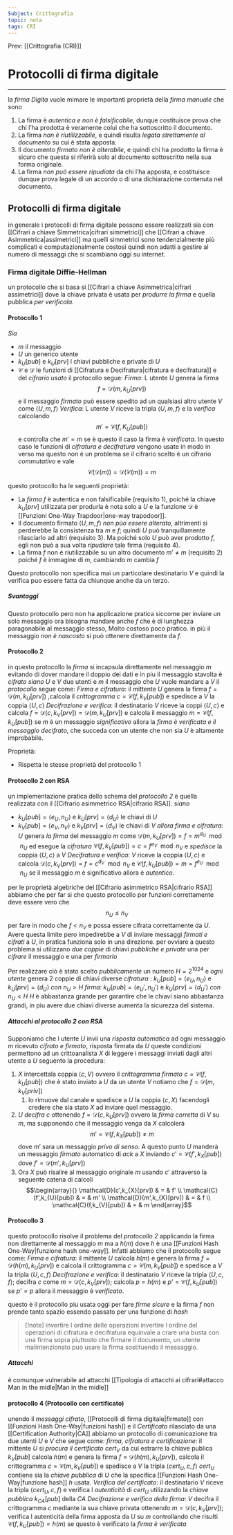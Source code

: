 ```yaml
---
Subject: Crittografia
topic: nota
tags: CRI
---
```


Prev: [[Crittografia (CRI)]]

# Protocolli di firma digitale
---
la _firma Digita_ vuole mimare le importanti proprietà della _firma manuale_ che sono
1. La firma è _autentica e non è falsificabile_, dunque costituisce prova che chi l’ha prodotta è veramente colui che ha sottoscritto il documento. 
2.  La firma _non è riutilizzabile_, e quindi risulta _legata strettamente al documento_ su cui è stata apposta. 
3.  Il documento _firmato non è alterabile_, e quindi chi ha prodotto la firma è sicuro che questa si riferirà solo al documento sottoscritto nella sua forma originale. 
4.  La firma _non può essere ripudiata_ da chi l’ha apposta, e costituisce dunque prova legale di un accordo o di una dichiarazione contenuta nel documento.


## Protocolli di firma digitale
in generale i protocolli di firma digitale possono essere realizzati sia con [[Cifrari a chiave Simmetrica|cifrari simmetrici]] che [[Cifrari a chiave Asimmetrica|assimetrici]]
ma quelli simmetrici sono tendenzialmente più complicati e computazionalmente costosi quindi non adatti a gestire al numero di messaggi che si scambiano oggi su internet.

### Firma digitale Diffie-Hellman
un protocollo che si basa si [[Cifrari a chiave Asimmetrica|cifrari assimetrici]]  dove la chiave privata è usata per _produrre la firma_ e quella pubblica _per verificala_.

#### Protocollo 1
_Sia_ 
- $m$ il messaggio
-  $U$ un generico utente 
-  $k_{U}[pub]$ e $k_{U}[prv]$ l chiavi pubbliche e private di $U$
-  $\mathcal{C}$ e $\mathcal{D}$ le funzioni di [[Cifratura e Decifratura|cifratura e decifratura]]  e del _cifrario usato_ il protocollo segue:
	_Firma_: L utente $U$ genera la firma $$f=\mathcal{D}(m,k_{U}[prv])$$ e il messaggio _firmato_ può essere spedito ad un qualsiasi altro utente $V$ come $\langle U,m,f\rangle$
	_Verifica_: L utente $V$ riceve la tripla $\langle U,m,f\rangle$ e la _verifica_ calcolando $$m'=\mathcal{C}(f,K_{U}[pub])$$ e controlla che $m'=m$ se è questo il caso la firma è _verificata_.
In questo caso le funzioni di _cifratura e decifratura_ vengono usate in modo in verso ma questo non è un problema se il cifrario scelto è un cifrario _commutativo_ e vale 
$$\mathcal{C}(\mathcal{D}(m))=\mathcal{D}(\mathcal{C}(m)) =m$$

questo protocollo ha le seguenti proprietà:
-  La _firma_ $f$ è  autentica e non falsificabile (requisito 1), poiché la chiave $k_U [prv]$ utilizzata per produrla è nota solo a $U$ e la funzione $\mathcal{D}$ è [[Funzioni One-Way Trapdoor|one-way trapodoor]]. 
- Il documento firmato $\langle U, m, f\rangle$ _non pùo essere alterato_, altrimenti si perderebbe la consistenza tra $m$ e $f$; quindi $U$ può tranquillamente rilasciarlo ad altri (requisito 3). Ma poiché solo $U$ può aver prodotto $f$, egli non può a sua volta _ripudiare_ tale firma (requisito 4). 
-  La firma $f$ non è riutilizzabile su un altro documento $m' \not = m$ (requisito 2) poiché $f$ è immagine di $m$, cambiando $m$ cambia $f$


Questo protocollo non specifica mai un particolare destinatario $V$ e quindi la verifica puo essere fatta da chiunque anche da un terzo.
##### Svantaggi
Questo protocollo pero non ha applicazione pratica siccome per inviare un solo messaggio ora bisogna mandare anche $f$ che è di lunghezza paragonabile al messaggio stesso, Molto costoso poco pratico.
in più il messaggio _non è nascosto_ si può ottenere direttamente da $f$.


#### Protocollo 2
in questo protocollo la _firma_  si incapsula direttamente nel messaggio $m$ evitando di dover mandare il doppio dei dati e in piu il messaggio stavolta è _cifrato_
_siano_ $U$ e $V$ due utenti e $m$ il messaggio che $U$ vuole mandare a $V$ il _protocollo_ segue come:
	_Firma e cifratura_: 
		il mittente $U$ genera la firma $f= \mathcal{D}(m,k_{U}[prv])$ ,calcola il _crittogramma_ $c=\mathcal{C}(f,k_{V}[pub])$ e spedisce a $V$ la coppia $\langle U,c\rangle$
	_Decifrazione e verifica_:
		il destinatario $V$ riceve la coppi $\langle U,c\rangle$ e calcola $f=\mathcal{D}(c,k_{V}[prv])=\mathcal{D}(m,k_{U}[prv])$ e calcola il messaggio $m=\mathcal{C}(f,k_{U}[pub])$ se $m$ è un messaggio _significativo_ allora la _firma è verificata e il messaggio decifrato_, che succeda con un utente che non sia $U$ è altamente improbabile.

Proprietà:
- Rispetta le stesse proprietà del protocollo 1

#### Protocollo 2 con RSA
un implementazione pratica dello schema del  _protocollo 2_  è quella realizzata con il [[Cifrario asimmetrico RSA|cifrario RSA]]. 
_siano_ 
- $k_{U}[pub]=\langle e_{U},n_{U}\rangle$ e $k_{U}[prv]=\langle d_{U}\rangle$ le chiavi di $U$ 
-  $k_{V}[pub]=\langle e_{V},n_{V}\rangle$ e $k_{V}[prv]=\langle d_{V}\rangle$ le chiavi di $V$ 
_allora_
	_firma e cifratura_:
		$U$ genera _la firma_ del messaggio $m$ come $\mathcal{D}(m,k_{U}[prv])=f=m^{d_{U}} \mod  n_{U}$ ed esegue la _cifratura_ $\mathcal{C}(f,k_{V}[pub])=c=f^{e_{V}} \mod  n_{V}$ e _spedisce_ la coppia $\langle U,c \rangle$ a $V$
	_Decifratura e verifica_:
		$V$ riceve la coppia $\langle U,c \rangle$ e calcola $\mathcal{D}(c,k_{V}[prv])=f=c^{d_{V}} \mod  n_{V}$ e $\mathcal{C}(f,k_{U}[pub])=m = f^{e_{U}} \mod  n_{U}$ se il messaggio $m$ è significativo allora è _autentico_.

per le proprietà algebriche del [[Cifrario asimmetrico RSA|cifrario RSA]] abbiamo che per far si che questo protocollo per funzioni correttamente deve essere vero che $$n_{U} \leq n_{V}$$per fare in modo che $f < n_{V}$  e possa essere cifrata correttamente da $U$. Avere questa limite pero impedirebbe a $V$ di inviare messaggi _firmati e cifrati_ a $U$, in pratica funziona solo in una direzione.
per ovviare a questo problema si utilizzano _due coppie_ di chiavi _pubbliche e private_ una per _cifrare_ il messaggio e una per _firmarlo_

Per realizzare ciò è stato scelto _pubblicamente_ un numero $H= 2^{1024}$ e _ogni utente_ genera 2 coppie di chiavi diverse
	_cifratura_ : $k_{U}[pub]=\langle e_{U},n_{U}\rangle$ e $k_{U}[prv]=\langle d_{U}\rangle$ _con_ $n_{U}>H$ 
	_firma_:      $k_{U}[pub]=\langle e_{U}',n_{U}'\rangle$ e $k_{U}[prv]=\langle d_{U}'\rangle$ _con_ $n_{U}<H$
$H$ è abbastanza grande per garantire che le chiavi siano abbastanza grandi, in piu avere due chiavi diverse aumenta la sicurezza del sistema.

##### Attacchi al protocollo 2 con RSA
Supponiamo che l utente $U$ invii una _risposta automatica_ ad ogni messaggio $m$ ricevuto _cifrato e firmato_, risposta firmata da $U$
queste condizioni permettono ad  un crittoanalista $X$ di leggere i messaggi inviati dagli altri utente a $U$ seguento la procedura: 
1.  $X$ intercettala coppia $\langle c,V \rangle$ ovvero il _crittogramma firmato_ $c= \mathcal{C}(f,k_{U}[pub])$ che è stato inviato a $U$ da un utente $V$ notiamo che $f=\mathcal{D}(m,k_{V}[priv])$
	1. lo rimuove dal canale e spedisce a $U$ la coppia $\langle c,X \rangle$ facendogli credere che sia stato $X$ ad inviare quel messaggio. 
2. $U$ _decifra_ $c$ ottenendo $f=\mathcal{D}(c,k_{U}[prv])$ ovvero la _firma corretta_ di $V$ su $m$, ma supponendo che il messaggio venga da $X$ calcolerà $$m'  = \mathcal{C}(f,k_{X}[pub])\not = m$$dove $m'$ sara  un messaggio _privo di senso_. A questo punto $U$ manderà un messaggio _firmato_ automatico di _ack_ a $X$ inviando $c'=\mathcal{C}(f',k_{X}[pub])$ dove $f'=\mathcal{D}(m',k_{U}[prv])$
3. Ora $X$ può risalire al messaggio originale $m$ usando $c'$ attraverso la seguente catena di calcoli $$\begin{array}{}
\mathcal{D}(c',k_{X}[prv]) & = & f' \\
\mathcal{C}(f',k_{U}[pub]) & = & m' \\
\mathcal{D}(m',k_{X}[prv]) & = & f \\
\mathcal{C}(f,k_{V}[pub]) & = & m
\end{array}$$
#### Protocollo 3 
questo protocollo risolve il problema del _protocollo 2_ applicando la firma non direttamente al messaggio $m$ ma a $h(m)$ dove $h$ è una [[Funzioni Hash One-Way|funzione hash one-way]]. Infatti abbiamo che il protocollo segue come:
	_Firma e cifratura_: 
		il mittente $U$ calcola $h(m)$ e genera la firma $f=\mathcal{D}(h(m),k_{U}[prv])$ e calcola il crittogramma $c =\mathcal{C}(m,k_{V}[pub])$ e spedisce a $V$ la tripla $\langle U,c,f \rangle$
	_Decifrazione e verifica_: 
		il destinatario $V$ riceve la tripla $\langle U,c,f \rangle$; decifra $c$ come $m=\mathcal{D}(c,k_{V}[prv])$; calcola $p =h(m)$ e $p’=\mathcal{C}(f,k_{U}[pub])$ se $p’=p$ allora il messaggio è _verificato_.

questo è il protocollo piu usata oggi per fare _firme sicure_ e la firma $f$ non prende tanto spazio essendo passato per una funzione di _hash_
>[!note] invertire l ordine delle operazioni
>invertire l ordine del operazioni di cifratura e decifratura equinvale a crare una busta con una firma sopra piuttosto che firmare il documento, un utente malintenzionato puo usare la firma sostituendo il messaggio.

##### Attacchi
è comunque vulnerabile ad attacchi [[Tipologia di attacchi ai cifrari#attacco Man in the midle|Man in the midle]]


#### protocollo 4  (Protocollo con certificato)
unendo il _messaggi cifrato_,  [[Protocolli di firma digitale|firmato]] con [[Funzioni Hash One-Way|funzioni hash]] e il _Certificato_ rilasciato da una [[Certification Authority|CA]] abbiamo un protocollo  di comunicazione tra due utenti $U$ e $V$ che segue come:
_firma, cifratura e certificazione_:
	il mittente $U$ si _procura il certificato_ $cert_{V}$ da cui estrarre la chiave publica $k_{V}[pub]$ 
	calcola $h(m)$ e genera la firma $f=\mathcal{D}(h(m),k_{U}[prv])$, calcola il crittogramma $c=\mathcal{C}(m,k_{V}[pub])$ e spedisce a $V$ la tripla $\langle cert_{U},c,f \rangle$ 
		$cert_{U}$ contiene sia la _chiave pubblica_ di $U$ che la specifica [[Funzioni Hash One-Way|funzione hash]] $h$ usata.
 _Verifica del certificato_:
	 il destinatario $V$ riceve la tripla $\langle cert_{U},c,f \rangle$ e verifica l _autenticità_ di $cert_{U}$  utilizzando la _chiave pubblica_ $k_{CA}[pub]$ della _CA_
_Decifrazione e verifica della firma_:
	$V$ decifra il crittogramma $c$ mediante la sua chiave privata ottenendo $m= \mathcal{D}(c,k_{V}[prv])$; 
	verifica l autenticità della firma apposta da $U$ su $m$ controllando che risulti $\mathcal{C}(f,k_{U}[pub])= h(m)$ se questo è verificato la _firma è verificata_



